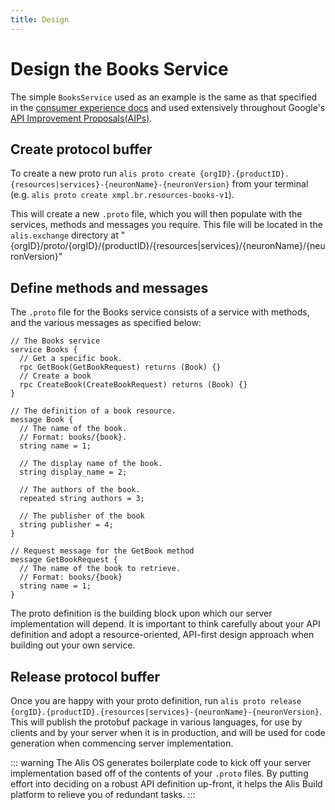```yaml
---
title: Design
---
```


# Design the Books Service

The simple `BooksService` used as an example is the same as that specified in the [consumer experience docs](../../getting-started/consumer-experience.md)
and used extensively throughout Google's [API Improvement Proposals(AIPs)](https://google.aip.dev/).

## Create protocol buffer

To create a new proto run `alis proto create {orgID}.{productID}.{resources|services}-{neuronName}-{neuronVersion}` from your terminal
(e.g. `alis proto create xmpl.br.resources-books-v1`).

This will create a new `.proto` file, which you will then populate with the services, methods and messages you require.
This file will be located in the `alis.exchange` directory at "{orgID}/proto/{orgID}/{productID}/{resources|services}/{neuronName}/{neuronVersion}"

## Define methods and messages

The `.proto` file for the Books service consists of a service with methods, and the various messages as specified below:
```
// The Books service
service Books {
  // Get a specific book.
  rpc GetBook(GetBookRequest) returns (Book) {}
  // Create a book
  rpc CreateBook(CreateBookRequest) returns (Book) {}
}

// The definition of a book resource.
message Book {
  // The name of the book.
  // Format: books/{book}.
  string name = 1;

  // The display name of the book.
  string display_name = 2;

  // The authors of the book.
  repeated string authors = 3;

  // The publisher of the book
  string publisher = 4;
}

// Request message for the GetBook method
message GetBookRequest {
  // The name of the book to retrieve.
  // Format: books/{book}
  string name = 1;
}
```

The proto definition is the building block upon which our server implementation will depend. It is important to think carefully about your API definition
and adopt a resource-oriented, API-first design approach when building out your own service.

## Release protocol buffer

Once you are happy with your proto definition, run `alis proto release {orgID}.{productID}.{resources|services}-{neuronName}-{neuronVersion}`. This will
publish the protobuf package in various languages, for use by clients and by your server when it is in production, and will be used for code generation when commencing server implementation.

::: warning
The Alis OS generates boilerplate code to kick off your server implementation based off of the contents of your `.proto` files. By putting effort into deciding on a robust API definition up-front,
it helps the Alis Build platform to relieve you of redundant tasks.
:::
